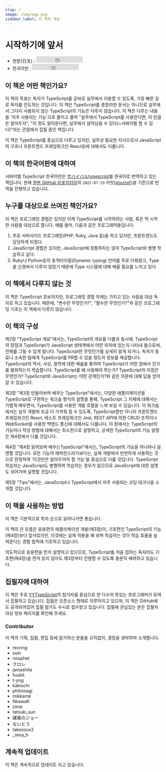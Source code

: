 ```yaml
---
slug: /
image: /img/ogp.png
sidebar_label: 이 책의 개요
---
```


# 시작하기에 앞서

<!-- # はじめに -->

<head>
  <title>TypeScript입문 "서바이벌TypeScript" 한국어판 : 실무에서 사용한다면, 최소한 이 만큼은 알아 두자!</title>
</head>

[<head> <title>typescript入門『サバイバルtypescript』〜実務で使うなら最低限ここだけはおさえておきたいこと〜</title> </head>]: #

<!-- markdownlint-disable MD033 -->

<ul>
  <li>
    원문(日文) : <iframe src="https://ghbtns.com/github-btn.html?user=yytypescript&repo=book&type=star&count=true" frameborder="0" scrolling="0" width="150" height="20" title="서바이벌TypeScript 원본 Repository"></iframe>
  </li>
  <li>
    한국어판 : <iframe src="https://ghbtns.com/github-btn.html?user=BB-choi&repo=yytypescript-book&type=star&count=true" frameborder="0" scrolling="0" width="150" height="20" title="서바이벌TypeScript 한국어판 Repository"></iframe>
  </li>
</ul>

<!-- markdownlint-restore -->

## 이 책은 어떤 책인가요?

<!-- ## これはどのような本か？ -->

이 책의 목표는 독자가 TypeScript를 곧바로 실무에서 이용할 수 있도록, 가장 빠른 길로 독자를 인도하는 것입니다. 이 책은 TypeScript를 총망라한 문서는 아니므로 실무에서 그다지 사용되지 않는 TypeScript의 기능은 다루지 않습니다. 이 책은 다루는 내용을 '자주 사용되는 기능'으로 줄이고 줄여 "실무에서 TypeScript를 사용한다면, 이 만큼은 알아두자", "이 정도 알아둔다면, 실무에서 살아남을 수 있다(=서바이벌 할 수 있다)"라는 관점에서 집필 중인 책입니다.

<!-- 本書の目標は、本読者がTypeScriptをすぐに実務で利用できるよう、最短ルートに読者を導く一冊になることです。本書は、TypeScriptの網羅的なドキュメントではありません。逆に、実務であまり使わないTypeScriptの機能は割愛します。扱う内容は、頻出する機能にしぼりにしぼって、「実務でTypeScriptを使うなら、ここだけはおさえておこう」「ここだけはおさえておけば、実務で死なない(=サバイバルできる)」という観点で執筆しています。 -->

이 책은 TypeScript를 중심으로 다루고 있지만, 실무상 필요한 지식으로서 JavaScript의 구조나 프론트엔드 프레임워크인 React등에 대해서도 다룹니다.

<!-- 本書はTypeScriptを中心に扱いますが、実務上、必要になる知識としてJavaScriptの仕様、フロントエンドフレームワークのReactなどについても扱います。 -->

## 이 책의 한국어판에 대하여

서바이벌 TypeScript 한국어판은 [サバイバルtypescript](https://typescriptbook.jp/)를 한국어로 번역하고 있는 책입니다. 현재 [원본 GitHub 리포지터리](https://github.com/yytypescript/book)의 `2022-07-29` 커밋([`45ed3df`](https://github.com/yytypescript/book/commit/45ed3df1d105bc7efbfa985a840c46b961f74738))을 기준으로 번역을 진행하고 있습니다.

## 누구를 대상으로 쓰여진 책인가요?

<!-- ## 誰に向けて書かれた本か？ -->

이 책은 프로그래밍 경험은 있지만 이제 TypeScript를 시작하려는 사람, 혹은 막 시작한 사람을 대상으로 합니다. 예를 들어, 다음과 같은 프로그래머들입니다.

<!-- 本書は、プログラミング経験はあるが、これからTypeScriptをはじめる人、もしくは、始めたばかりという人を対象にしています。たとえば、次のような属性のプログラマを想定しています。 -->

1. 주로 서버사이드 프로그래밍(PHP, Ruby, Java 등)을 하고 있지만, 프론트엔드도 담당하게 되었다.
2. JavaScript 경험은 있지만, JavaScript에 정통하지는 않아 TypeScript와 병행 학습하고 싶다.
3. Ruby나 Python등의 동적타이핑(Dynamic typing) 언어를 주로 다뤄왔고, Type을 신경써서 다루지 않았기 때문에 Type 시스템에 대해 배울 필요를 느끼고 있다.

<!-- 1. 主としてサーバーサイドのプログラミング(PHPやRuby、Javaなど)をしているが、フロントエンドも担当することになった。
2. JavaScriptの経験があるが、そこまでJavaScriptに精通しているわけではないので、TypeScriptと並行して勉強したい。
3. RubyやPythonなどの動的型付け言語を主に扱ってきており、型をそこまで意識してこなかったので、型システムについて学ぶ必要性を感じている。 -->

## 이 책에서 다루지 않는 것

<!-- ## 本書では扱わないこと -->

이 책은 TypeScript 초보자지만, 프로그래밍 경험 자체는 가지고 있는 사람을 대상 독자로 하고 있습니다. 때문에, "변수란 무엇인가?", "함수란 무엇인가?"와 같은 프로그래밍 기초는 이 책에서 다루지 않습니다.

<!-- 本書は、TypeScript初心者であるものの、プログラミング経験自体はある人を対象読者としています。そのため、「変数とは何か？」「関数とは何か？」といったプログラミングのいろはは本書では扱いません。 -->

## 이 책의 구성

<!-- ## 本書の構成 -->

제2장 "TypeScript 개요"에서는, TypeScript의 개요를 다룸과 동시에, TypeScript의 장점과 TypeScript가 JavaScript 생태계에서 어떤 위치에 있는지 나타내 봄으로써, 전체를 그릴 수 있게 됩니다. TypeScript란 무엇인가를 상세히 알게 되거나, 독저가 동료나 소속한 팀에게 TypeScript를 PR할 수 있을 정도의 정보를 제공합니다. TypeScript의 역사, 사상, 철학에 대한 배움을 통하여 TypeScript가 어떤 점에서 진가를 발휘하는지 학습합니다. TypeScript를 왜 사용해야 하는가? TypeScript의 이점은 무엇인가? TypeScript와 JavaScript는 어떤 관계인가?와 같은 의문에 대해 답을 얻어 갈 수 있습니다.

<!-- 第2章「TypeScriptのあらまし」では、TypeScriptの概要について触れます。同時に、TypeScriptの良さや、TypeScriptがJavaScriptエコシステムでどういった立ち位置にあるのかを示すことで、全体像を知っていただきます。TypeScriptとは何なのか詳しく知ってもらったり、読者が同僚や属するチームにTypeScriptをPRできるような情報を提供します。TypeScriptの歴史、思想、哲学を知ってもらうことで、どのようなところでTypeScriptがその本領を発揮するのかを学びます。TypeScriptをなぜ使うべきなのか？TypeScriptのアドバンテージは何なのか？TypeScriptとJavaScriptはどのような関係なのか？といった疑問に答えていきます。 -->

제3장 "제3장 만들어보며 배우는 TypeScript"에서는, 다양한 애플리케이션을 TypeScript로 구현하는 워크숍 형식의 설명을 통해, TypeScript 그 자체에 대해서는 가볍게 배우면서, TypeScript를 사용한 개발 흐름을 느껴 보실 수 있습니다. 이 워크숍에서는 실무 개발에 조금 더 가까워 질 수 있도록, TypeScript뿐만 아니라 프론트엔드 프레임워크인 React, 테스트 프레임워크인 Jest, REST API에 의한 CRUD 조작이나 WebSocket을 사용한 백엔드 통신에 대해서도 다룹니다. 이 장에서는 TypeScript의 기능이나 작성 방법에 대해서는 최소한으로 설명하고, 상세한 TypeScript의 기능 설명은 제4장에서 다룰 것입니다.

<!-- 第3章「作って学ぶTypeScript」では、さまざまなアプリケーションをTypeScriptで実装するワークショップ形式の解説を通じて、TypeScriptそのものについては軽めに学びながら、TypeScriptを用いた開発の流れを感じ取って頂きます。このワークショップでは、実務の開発により近づけるよう、TypeScriptだけでなく、フロントエンドフレームワークのReact、テストフレームワークのJest、REST APIによるCRUD操作やWebSocketを使ったバックエンドとの通信についても扱って行きます。本章でもTypeScriptの機能や書き方について必要最低限説明しますが、詳しい言語機能の説明は第4章で扱います。 -->

제4장 "제4장 읽어보며 배우는TypeScript"에서는, TypeScript의 기능을 하나하나 설명할 것입니다. 모든 기능의 레퍼런스라기보다는, 실제 개발에서 빈번하게 사용하는 것으로 한정하여 '이것만은 알아두어야 할 기능'을 중심으로 다룰 것입니다. TypeScript 학습자는 JavaScript도 병행하여 학습하는 경우가 많으므로 JavaScript에 대한 설명도 섞어가며 설명할 것입니다.

<!-- 第4章「読んで学ぶTypeScript」では、TypeScriptの言語機能をひとつひとつ解説します。すべての機能のリファレンスというよりは、実際の開発で頻繁に使用するものに限定し、これだけはおさえておきたい機能を中心に取り上げていきます。TypeScript学習者はJavaScriptも並行して学習することが多いので、JavaScriptについての説明も織り交ぜながら解説します。 -->

제5장 "Tips"에서는, JavaScript나 TypeScript에서 자주 사용되는 코딩 테크닉을 소개할 것입니다.

<!-- 第5章「Tips」では、JavaScriptやTypeScriptでよく使われるコーディングテクニックを紹介します。 -->

## 이 책을 사용하는 방법

<!-- ## 本書の使い方 -->

이 책은 기본적으로 목차 순으로 읽어나가면 좋습니다.

<!-- 本書は基本的に、章立ての順番とおりに読み進めて頂いて問題ありません。 -->

이 책의 큰 흐름은 응용편의 애플리케이션 개발(제3장)이, 기초편인 TypeScript의 기능(제4장)보다 앞서있지만, 이것에는 실제 적용을 해 보며 학습하는 것이 학습 효율을 높여준다는 경험 법칙에 기초하고 있습니다.

<!-- 本書の大まかな流れとして、応用編であるアプリ開発(第3章)のほうが、基礎編であるTypeScriptの言語機能(第4章)より先んじていますが、これには実践を通じて学んだほうが学習効率がいいという経験則に基づいています。 -->

의도적으로 응용편을 먼저 설명하고 있으므로, TypeScript를 처음 접하는 독자라도 기초편(제4장)을 먼저 읽지 않아도 제3장부터 진행할 수 있도록 충분히 배려하고 있습니다.

<!-- 意図的に応用編を先に解説しているので、TypeScriptに初めて触れる読者でも、基礎編(第4章)を先に読まなくても、第3章から読み進められるように十分配慮しています。 -->

## 집필자에 대하여

<!-- ## 執筆者について -->

이 책은 주로 [YYTypeScript](https://yyts.connpass.com/)의 참가자를 중심으로 한 다수의 뜻있는 프로그래머가 모여서 집필하고 있습니다. 집필은 오픈소스 형태로 이루어지고 있으며, 이 책은 GitHub에도 공개되어있어 집필 참가도 수시로 접수받고 있습니다. 집필에 관심있는 분은 집필자 대상 정보 페이지를 확인해 주세요.

<!-- 本書は、主に[YYTypeScript](https://yyts.connpass.com/)の参加者を中心とした複数の有志のプログラマが集って執筆を行っています。執筆はいわばオープンソース的に行われており、本書はGitHubでも公開されていて、執筆への参加も随時受け付けています。執筆に興味がある方は、執筆者向け情報ページをご覧ください。 -->

### Contributor

<!-- ### コントリビューター -->

이 책의 기획, 집필, 편집 등에 참가하신 분들을 규칙없이, 경칭을 생략하여 소개합니다.

<!-- 本書の企画、執筆、編集等に携わった方々を順不同敬称略で紹介します。 -->

- reoring
- suin
- nouphet
- クロレ
- jamashita
- fuubit
- t-yng
- kakiuchi
- philomagi
- mikkame
- NkawaK
- zima
- tatsuki_sun
- 建築のジョー
- ないとう
- takezoux2
- \_rena_h

## 계속적 업데이트

<!-- ## 継続的アップデート -->

이 책은 계속적으로 업데이트 되고 있습니다.

<!-- 本書は継続的にアップデートされていきます。 -->
